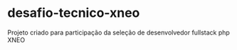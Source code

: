 # desafio-tecnico-xneo
Projeto criado para participação da seleção de desenvolvedor fullstack php XNEO

